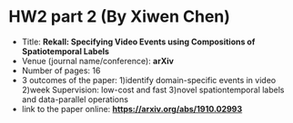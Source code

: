 # HW2 part 2 (By Xiwen Chen)

- Title: **Rekall: Specifying Video Events using Compositions of
Spatiotemporal Labels**
- Venue (journal name/conference): **arXiv**
- Number of pages: 16
- 3 outcomes of the paper: 
  1)identify domain-specific events in video
  2)week  Supervision: low-cost and fast 
  3)novel spationtemporal labels and data-parallel operations
- link to the paper online: **https://arxiv.org/abs/1910.02993**
